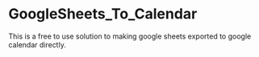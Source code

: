 # GoogleSheets_To_Calendar
 This is a free to use solution to making google sheets exported to google calendar directly.
